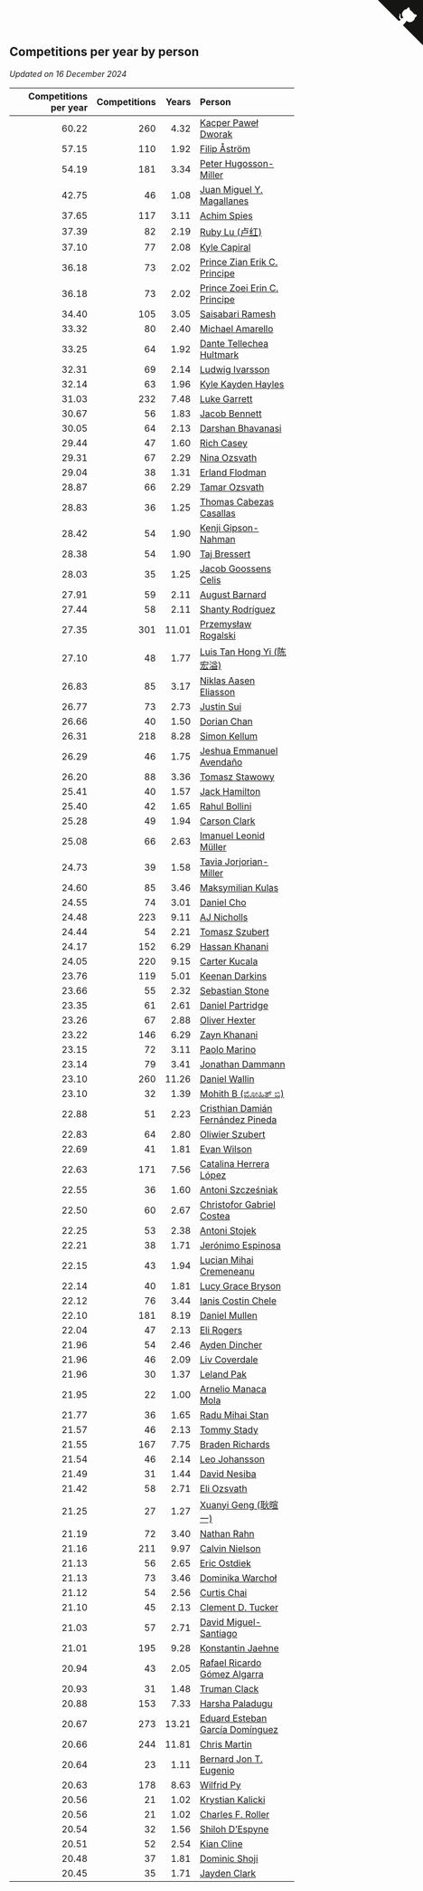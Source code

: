 ## Competitions per year by person

*Updated on 16 December 2024*

| Competitions per year | Competitions | Years | Person |
| ---: | ---: | ---: | :--- |
| 60.22 | 260 | 4.32 | [Kacper Paweł Dworak](https://www.worldcubeassociation.org/persons/2020DWOR01) |
| 57.15 | 110 | 1.92 | [Filip Åström](https://www.worldcubeassociation.org/persons/2023ASTR01) |
| 54.19 | 181 | 3.34 | [Peter Hugosson-Miller](https://www.worldcubeassociation.org/persons/2021HUGO01) |
| 42.75 | 46 | 1.08 | [Juan Miguel Y. Magallanes](https://www.worldcubeassociation.org/persons/2023MAGA09) |
| 37.65 | 117 | 3.11 | [Achim Spies](https://www.worldcubeassociation.org/persons/2021SPIE01) |
| 37.39 | 82 | 2.19 | [Ruby Lu (卢红)](https://www.worldcubeassociation.org/persons/2022LURU01) |
| 37.10 | 77 | 2.08 | [Kyle Capiral](https://www.worldcubeassociation.org/persons/2022CAPI02) |
| 36.18 | 73 | 2.02 | [Prince Zian Erik C. Principe](https://www.worldcubeassociation.org/persons/2022PRIN08) |
| 36.18 | 73 | 2.02 | [Prince Zoei Erin C. Principe](https://www.worldcubeassociation.org/persons/2022PRIN09) |
| 34.40 | 105 | 3.05 | [Saisabari Ramesh](https://www.worldcubeassociation.org/persons/2021RAME01) |
| 33.32 | 80 | 2.40 | [Michael Amarello](https://www.worldcubeassociation.org/persons/2022AMAR09) |
| 33.25 | 64 | 1.92 | [Dante Tellechea Hultmark](https://www.worldcubeassociation.org/persons/2023HULT01) |
| 32.31 | 69 | 2.14 | [Ludwig Ivarsson](https://www.worldcubeassociation.org/persons/2022IVAR01) |
| 32.14 | 63 | 1.96 | [Kyle Kayden Hayles](https://www.worldcubeassociation.org/persons/2022HAYL02) |
| 31.03 | 232 | 7.48 | [Luke Garrett](https://www.worldcubeassociation.org/persons/2017GARR05) |
| 30.67 | 56 | 1.83 | [Jacob Bennett](https://www.worldcubeassociation.org/persons/2023BENN04) |
| 30.05 | 64 | 2.13 | [Darshan Bhavanasi](https://www.worldcubeassociation.org/persons/2022BHAV01) |
| 29.44 | 47 | 1.60 | [Rich Casey](https://www.worldcubeassociation.org/persons/2023CASE06) |
| 29.31 | 67 | 2.29 | [Nina Ozsvath](https://www.worldcubeassociation.org/persons/2022OZSV03) |
| 29.04 | 38 | 1.31 | [Erland Flodman](https://www.worldcubeassociation.org/persons/2023FLOD01) |
| 28.87 | 66 | 2.29 | [Tamar Ozsvath](https://www.worldcubeassociation.org/persons/2022OZSV04) |
| 28.83 | 36 | 1.25 | [Thomas Cabezas Casallas](https://www.worldcubeassociation.org/persons/2023CASA08) |
| 28.42 | 54 | 1.90 | [Kenji Gipson-Nahman](https://www.worldcubeassociation.org/persons/2023GIPS01) |
| 28.38 | 54 | 1.90 | [Taj Bressert](https://www.worldcubeassociation.org/persons/2023BRES01) |
| 28.03 | 35 | 1.25 | [Jacob Goossens Celis](https://www.worldcubeassociation.org/persons/2023CELI06) |
| 27.91 | 59 | 2.11 | [August Barnard](https://www.worldcubeassociation.org/persons/2022BARN21) |
| 27.44 | 58 | 2.11 | [Shanty Rodríguez](https://www.worldcubeassociation.org/persons/2022CUBI01) |
| 27.35 | 301 | 11.01 | [Przemysław Rogalski](https://www.worldcubeassociation.org/persons/2013ROGA02) |
| 27.10 | 48 | 1.77 | [Luis Tan Hong Yi (陈宏溢)](https://www.worldcubeassociation.org/persons/2023YILU01) |
| 26.83 | 85 | 3.17 | [Niklas Aasen Eliasson](https://www.worldcubeassociation.org/persons/2021ELIA01) |
| 26.77 | 73 | 2.73 | [Justin Sui](https://www.worldcubeassociation.org/persons/2022SUIJ01) |
| 26.66 | 40 | 1.50 | [Dorian Chan](https://www.worldcubeassociation.org/persons/2023DORI01) |
| 26.31 | 218 | 8.28 | [Simon Kellum](https://www.worldcubeassociation.org/persons/2016KELL12) |
| 26.29 | 46 | 1.75 | [Jeshua Emmanuel Avendaño](https://www.worldcubeassociation.org/persons/2023AVEN01) |
| 26.20 | 88 | 3.36 | [Tomasz Stawowy](https://www.worldcubeassociation.org/persons/2021STAW01) |
| 25.41 | 40 | 1.57 | [Jack Hamilton](https://www.worldcubeassociation.org/persons/2023HAMI08) |
| 25.40 | 42 | 1.65 | [Rahul Bollini](https://www.worldcubeassociation.org/persons/2023BOLL01) |
| 25.28 | 49 | 1.94 | [Carson Clark](https://www.worldcubeassociation.org/persons/2023CLAR02) |
| 25.08 | 66 | 2.63 | [Imanuel Leonid Müller](https://www.worldcubeassociation.org/persons/2022MULL02) |
| 24.73 | 39 | 1.58 | [Tavia Jorjorian-Miller](https://www.worldcubeassociation.org/persons/2023JORJ01) |
| 24.60 | 85 | 3.46 | [Maksymilian Kulas](https://www.worldcubeassociation.org/persons/2021KULA02) |
| 24.55 | 74 | 3.01 | [Daniel Cho](https://www.worldcubeassociation.org/persons/2021CHOD01) |
| 24.48 | 223 | 9.11 | [AJ Nicholls](https://www.worldcubeassociation.org/persons/2015NICH04) |
| 24.44 | 54 | 2.21 | [Tomasz Szubert](https://www.worldcubeassociation.org/persons/2022SZUB02) |
| 24.17 | 152 | 6.29 | [Hassan Khanani](https://www.worldcubeassociation.org/persons/2018KHAN26) |
| 24.05 | 220 | 9.15 | [Carter Kucala](https://www.worldcubeassociation.org/persons/2015KUCA01) |
| 23.76 | 119 | 5.01 | [Keenan Darkins](https://www.worldcubeassociation.org/persons/2019DARK02) |
| 23.66 | 55 | 2.32 | [Sebastian Stone](https://www.worldcubeassociation.org/persons/2022STON09) |
| 23.35 | 61 | 2.61 | [Daniel Partridge](https://www.worldcubeassociation.org/persons/2022PART02) |
| 23.26 | 67 | 2.88 | [Oliver Hexter](https://www.worldcubeassociation.org/persons/2022HEXT01) |
| 23.22 | 146 | 6.29 | [Zayn Khanani](https://www.worldcubeassociation.org/persons/2018KHAN28) |
| 23.15 | 72 | 3.11 | [Paolo Marino](https://www.worldcubeassociation.org/persons/2021MARI04) |
| 23.14 | 79 | 3.41 | [Jonathan Dammann](https://www.worldcubeassociation.org/persons/2021DAMM01) |
| 23.10 | 260 | 11.26 | [Daniel Wallin](https://www.worldcubeassociation.org/persons/2013WALL03) |
| 23.10 | 32 | 1.39 | [Mohith B (ಮೋಹಿತ್ ಬಿ)](https://www.worldcubeassociation.org/persons/2023BMOH01) |
| 22.88 | 51 | 2.23 | [Cristhian Damián Fernández Pineda](https://www.worldcubeassociation.org/persons/2022PINE05) |
| 22.83 | 64 | 2.80 | [Oliwier Szubert](https://www.worldcubeassociation.org/persons/2022SZUB01) |
| 22.69 | 41 | 1.81 | [Evan Wilson](https://www.worldcubeassociation.org/persons/2023WILS11) |
| 22.63 | 171 | 7.56 | [Catalina Herrera López](https://www.worldcubeassociation.org/persons/2017LOPE31) |
| 22.55 | 36 | 1.60 | [Antoni Szcześniak](https://www.worldcubeassociation.org/persons/2023SZCZ04) |
| 22.50 | 60 | 2.67 | [Christofor Gabriel Costea](https://www.worldcubeassociation.org/persons/2022COST03) |
| 22.25 | 53 | 2.38 | [Antoni Stojek](https://www.worldcubeassociation.org/persons/2022STOJ03) |
| 22.21 | 38 | 1.71 | [Jerónimo Espinosa](https://www.worldcubeassociation.org/persons/2023ESPI07) |
| 22.15 | 43 | 1.94 | [Lucian Mihai Cremeneanu](https://www.worldcubeassociation.org/persons/2023CREM01) |
| 22.14 | 40 | 1.81 | [Lucy Grace Bryson](https://www.worldcubeassociation.org/persons/2023BRYS01) |
| 22.12 | 76 | 3.44 | [Ianis Costin Chele](https://www.worldcubeassociation.org/persons/2021CHEL01) |
| 22.10 | 181 | 8.19 | [Daniel Mullen](https://www.worldcubeassociation.org/persons/2016MULL04) |
| 22.04 | 47 | 2.13 | [Eli Rogers](https://www.worldcubeassociation.org/persons/2022ROGE05) |
| 21.96 | 54 | 2.46 | [Ayden Dincher](https://www.worldcubeassociation.org/persons/2022DINC01) |
| 21.96 | 46 | 2.09 | [Liv Coverdale](https://www.worldcubeassociation.org/persons/2022COVE02) |
| 21.96 | 30 | 1.37 | [Leland Pak](https://www.worldcubeassociation.org/persons/2023PAKL02) |
| 21.95 | 22 | 1.00 | [Arnelio Manaca Mola](https://www.worldcubeassociation.org/persons/2023MOLA06) |
| 21.77 | 36 | 1.65 | [Radu Mihai Stan](https://www.worldcubeassociation.org/persons/2023STAN09) |
| 21.57 | 46 | 2.13 | [Tommy Stady](https://www.worldcubeassociation.org/persons/2022STAD01) |
| 21.55 | 167 | 7.75 | [Braden Richards](https://www.worldcubeassociation.org/persons/2017RICH02) |
| 21.54 | 46 | 2.14 | [Leo Johansson](https://www.worldcubeassociation.org/persons/2022JOHA08) |
| 21.49 | 31 | 1.44 | [David Nesiba](https://www.worldcubeassociation.org/persons/2023NESI01) |
| 21.42 | 58 | 2.71 | [Eli Ozsvath](https://www.worldcubeassociation.org/persons/2022OZSV01) |
| 21.25 | 27 | 1.27 | [Xuanyi Geng (耿暄一)](https://www.worldcubeassociation.org/persons/2023GENG02) |
| 21.19 | 72 | 3.40 | [Nathan Rahn](https://www.worldcubeassociation.org/persons/2021RAHN01) |
| 21.16 | 211 | 9.97 | [Calvin Nielson](https://www.worldcubeassociation.org/persons/2014NIEL03) |
| 21.13 | 56 | 2.65 | [Eric Ostdiek](https://www.worldcubeassociation.org/persons/2022OSTD01) |
| 21.13 | 73 | 3.46 | [Dominika Warchoł](https://www.worldcubeassociation.org/persons/2021WARC01) |
| 21.12 | 54 | 2.56 | [Curtis Chai](https://www.worldcubeassociation.org/persons/2022CHAI02) |
| 21.10 | 45 | 2.13 | [Clement D. Tucker](https://www.worldcubeassociation.org/persons/2022TUCK09) |
| 21.03 | 57 | 2.71 | [David Miguel-Santiago](https://www.worldcubeassociation.org/persons/2022MIGU02) |
| 21.01 | 195 | 9.28 | [Konstantin Jaehne](https://www.worldcubeassociation.org/persons/2015JAEH01) |
| 20.94 | 43 | 2.05 | [Rafael Ricardo Gómez Algarra](https://www.worldcubeassociation.org/persons/2022ALGA01) |
| 20.93 | 31 | 1.48 | [Truman Clack](https://www.worldcubeassociation.org/persons/2023CLAC02) |
| 20.88 | 153 | 7.33 | [Harsha Paladugu](https://www.worldcubeassociation.org/persons/2017PALA08) |
| 20.67 | 273 | 13.21 | [Eduard Esteban García Domínguez](https://www.worldcubeassociation.org/persons/2011EDUA01) |
| 20.66 | 244 | 11.81 | [Chris Martin](https://www.worldcubeassociation.org/persons/2013MART03) |
| 20.64 | 23 | 1.11 | [Bernard Jon T. Eugenio](https://www.worldcubeassociation.org/persons/2023EUGE02) |
| 20.63 | 178 | 8.63 | [Wilfrid Py](https://www.worldcubeassociation.org/persons/2016PYWI01) |
| 20.56 | 21 | 1.02 | [Krystian Kalicki](https://www.worldcubeassociation.org/persons/2023KALI10) |
| 20.56 | 21 | 1.02 | [Charles F. Roller](https://www.worldcubeassociation.org/persons/2023ROLL01) |
| 20.54 | 32 | 1.56 | [Shiloh D’Espyne](https://www.worldcubeassociation.org/persons/2023DESP01) |
| 20.51 | 52 | 2.54 | [Kian Cline](https://www.worldcubeassociation.org/persons/2022CLIN01) |
| 20.48 | 37 | 1.81 | [Dominic Shoji](https://www.worldcubeassociation.org/persons/2023SHOJ01) |
| 20.45 | 35 | 1.71 | [Jayden Clark](https://www.worldcubeassociation.org/persons/2023CLAR13) |


<a href="https://github.com/jonatanklosko/wca_statistics" class="github-corner" aria-label="View source on Github"><svg width="80" height="80" viewBox="0 0 250 250" style="fill:#151513; color:#fff; position: absolute; top: 0; border: 0; right: 0;" aria-hidden="true"><path d="M0,0 L115,115 L130,115 L142,142 L250,250 L250,0 Z"></path><path d="M128.3,109.0 C113.8,99.7 119.0,89.6 119.0,89.6 C122.0,82.7 120.5,78.6 120.5,78.6 C119.2,72.0 123.4,76.3 123.4,76.3 C127.3,80.9 125.5,87.3 125.5,87.3 C122.9,97.6 130.6,101.9 134.4,103.2" fill="currentColor" style="transform-origin: 130px 106px;" class="octo-arm"></path><path d="M115.0,115.0 C114.9,115.1 118.7,116.5 119.8,115.4 L133.7,101.6 C136.9,99.2 139.9,98.4 142.2,98.6 C133.8,88.0 127.5,74.4 143.8,58.0 C148.5,53.4 154.0,51.2 159.7,51.0 C160.3,49.4 163.2,43.6 171.4,40.1 C171.4,40.1 176.1,42.5 178.8,56.2 C183.1,58.6 187.2,61.8 190.9,65.4 C194.5,69.0 197.7,73.2 200.1,77.6 C213.8,80.2 216.3,84.9 216.3,84.9 C212.7,93.1 206.9,96.0 205.4,96.6 C205.1,102.4 203.0,107.8 198.3,112.5 C181.9,128.9 168.3,122.5 157.7,114.1 C157.9,116.9 156.7,120.9 152.7,124.9 L141.0,136.5 C139.8,137.7 141.6,141.9 141.8,141.8 Z" fill="currentColor" class="octo-body"></path></svg></a><style>.github-corner:hover .octo-arm{animation:octocat-wave 560ms ease-in-out}@keyframes octocat-wave{0%,100%{transform:rotate(0)}20%,60%{transform:rotate(-25deg)}40%,80%{transform:rotate(10deg)}}@media (max-width:500px){.github-corner:hover .octo-arm{animation:none}.github-corner .octo-arm{animation:octocat-wave 560ms ease-in-out}}</style>
